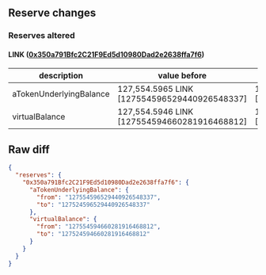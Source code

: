 ## Reserve changes

### Reserves altered

#### LINK ([0x350a791Bfc2C21F9Ed5d10980Dad2e2638ffa7f6](https://optimistic.etherscan.io/address/0x350a791Bfc2C21F9Ed5d10980Dad2e2638ffa7f6))

| description | value before | value after |
| --- | --- | --- |
| aTokenUnderlyingBalance | 127,554.5965 LINK [127554596529440926548337] | 127,524.5965 LINK [127524596529440926548337] |
| virtualBalance | 127,554.5946 LINK [127554594660281916468812] | 127,524.5946 LINK [127524594660281916468812] |


## Raw diff

```json
{
  "reserves": {
    "0x350a791Bfc2C21F9Ed5d10980Dad2e2638ffa7f6": {
      "aTokenUnderlyingBalance": {
        "from": "127554596529440926548337",
        "to": "127524596529440926548337"
      },
      "virtualBalance": {
        "from": "127554594660281916468812",
        "to": "127524594660281916468812"
      }
    }
  }
}
```